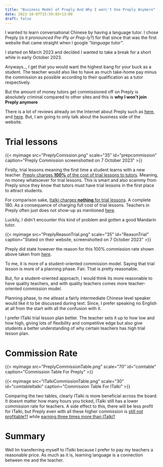 ```yaml
---
title: "Business Model of Preply And Why I won\'t Use Preply Anymore"
date: 2023-10-07T15:59:03+13:00
draft: false
---
```


I wanted to learn conversational Chinese by having a language tutor. I chose Preply (*is it pronounced Pre-Ply or Prep-ly?*) for that since that was the first website that came straight when I google *"language tutor"*. 

I started on March 2023 and decided I wanted to take a break for a short while in early October 2023.

Anyways.., I get that you would want the highest bang for your buck as a student. The teacher would also like to have as much take-home pay minus the commission as possible according to their qualification as a tutor respectively. 

But the amount of money tutors get commissioned off on Preply is absolutely criminal compared to other sites and this is **why I won't join Preply anymore**

There is a lot of reviews already on the Internet about Preply such as [here](https://happilyevertravels.com/preply-vs-italki/), and [here](https://academichelp.net/language-learning-websites/preply-review.html). But, I am going to only talk about the business side of the website. 

# Trial lessons 

{{< myimage src="PreplyComission.png" scale="35" id="prepcommission" caption="Preply Commission screenshotted on 7 October 2023" >}}


Firstly, trial lessons meaning the first time a student learns with a new teacher. [Preply charges **100%** of the cost of trial lessons to tutors](https://help.preply.com/en/articles/4171348-when-and-how-will-i-get-paid-for-lessons). Meaning, no money whatsoever for trial lessons. This is smart and also scammy from Preply since they know that tutors must have trial lessons in the first place to attract students. 

For comparison sake, [Italki charges **nothing** for trial lessons](https://support.italki.com/hc/en-us/articles/206352068-How-does-italki-charge-a-commission-#:~:text=When%20a%20lesson%20or%20package,the%20teacher%27s%20listed%20lesson%20price.). A complete 180. As a consequence of charging full cost of trial lessons. Teachers in Preply often just does not show-up as mentioned [here](https://happilyevertravels.com/preply-vs-italki/). 

Luckily, I didn't encounter this kind of problem and gotten a good Mandarin tutor.

{{< myimage src="PreplyReasonTrial.png" scale="35" id="ReasonTrial" caption="Stated on their website, screenshotted on 7 October 2023" >}}

Preply did state however the reason for this 100% commission rate shown above taken from [here](https://help.preply.com/en/articles/4171383-preply-commission-model). 

To me, it is more of a student-oriented commission model. Saying that trial lesson is more of a planning phase. Fair. That is pretty reasonable. 

But, for a student-oriented approach, I would think its more reasonable to have quality teachers, and with quality teachers comes more teacher-oriented commission model.

Planning phase, to me atleast a fairly intermediate Chinese level speaker would like it to be discussed during text. Since, I prefer speaking no English at all from the start with all the confusion with it. 

I prefer ITalki trial lesson plan better. The teacher sets it up to how low and how high, giving lots of flexibility and competitive edge but also give students a better understanding of why certain teachers has high trial lesson plan. 

# Commission Rate

{{< myimage src="PreplyCommissionTable.png" scale="70" id="comtable" caption="Commission Table For Preply" >}}

{{< myimage src="ITalkiCommissionTable.png" scale="30" id="comtableItalki" caption="Commission Table For ITalki" >}}

Comparing the two tables, clearly ITalki is more beneficial across the board. It doesnt matter how many hours you ticked, ITalki still has a lower commission rate for teachers. A side effect to this, there will be less profit for ITalki, but Preply even with all these higher commission is [still not profitable?](https://www.cnbc.com/2023/07/19/ukrainian-founded-preply-bags-70-million-for-ai-assisted-language-app.html#)] while [earning three times more than ITalki?](https://growjo.com/company/italki)


# Summary

Well Im transferring myself to ITalki because I prefer to pay my teachers a reasonable price. As much as it is, learning language is a connection between me and the teacher.   





